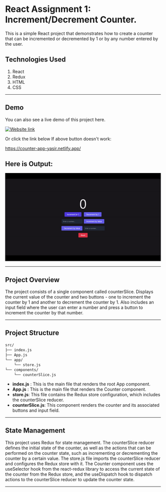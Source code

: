 # React Assignment 1: Increment/Decrement Counter.

This is a simple React project that demonstrates how to create a counter that can be incremented or decremented by 1 or by any number entered by the user.

## Technologies Used

1. React
2. Redux
3. HTML
4. CSS

---

## Demo

You can also see a live demo of this project here.

[![Website link](https://img.shields.io/badge/Website-Link-green)](https://counter-app-yasir.netlify.app/)

Or click the link below If above button doesn't work:

https://counter-app-yasir.netlify.app/

## Here is Output:

![output](./output.gif)

---

## Project Overview

The project consists of a single component called counterSlice. Displays the current value of the counter and two buttons - one to increment the counter by 1 and another to decrement the counter by 1. Also includes an input field where the user can enter a number and press a button to increment the counter by that number.

---

## Project Structure

    src/
    ├── index.js
    ├── App.js
    └── app/
        └── store.js
    └── components/
        └── counterSlice.js

- **index.js** : This is the main file that renders the root App component.
- **App.js** : This is the main file that renders the Counter component.
- **store.js**: This file contains the Redux store configuration, which includes the counterSlice reducer.
- **counterSlice.js**: This component renders the counter and its associated buttons and input field.

---

## State Management

This project uses Redux for state management. The counterSlice reducer defines the initial state of the counter, as well as the actions that can be performed on the counter state, such as incrementing or decrementing the counter by a certain value. The store.js file imports the counterSlice reducer and configures the Redux store with it. The Counter component uses the useSelector hook from the react-redux library to access the current state of the counter from the Redux store, and the useDispatch hook to dispatch actions to the counterSlice reducer to update the counter state.

---
